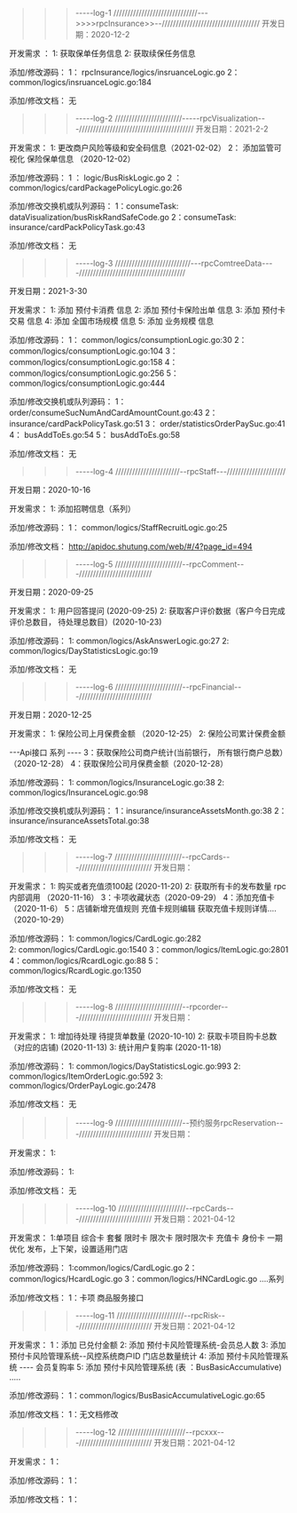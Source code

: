 
>>>-----log-1
//////////////////////////////--->>>>rpcInsurance>>--///////////////////////////////////
开发日期：2020-12-2 

开发需求 ：
1: 获取保单任务信息
2: 获取续保任务信息


添加/修改源码： 
1： rpcInsurance/logics/insruanceLogic.go
2： common/logics/insruanceLogic.go:184 

添加/修改文档：
无


>>>-----log-2
////////////////////////-----rpcVisualization---/////////////////////////////////////////
开发日期：2021-2-2 

开发需求：
1:  更改商户风险等级和安全码信息（2021-02-02）
2： 添加监管可视化 保险保单信息 （2020-12-02）

添加/修改源码：
1 ： logic/BusRiskLogic.go
2 ： common/logics/cardPackagePolicyLogic.go:26


添加/修改交换机或队列源码：
1：consumeTask:  dataVisualization/busRiskRandSafeCode.go
2：consumeTask:  insurance/cardPackPolicyTask.go:43

添加/修改文档：
无



>>>-----log-3
///////////////////////////---rpcComtreeData----//////////////////////////////////////

开发日期：2021-3-30

开发需求：
1:  添加 预付卡消费 信息
2:  添加 预付卡保险出单 信息
3:  添加 预付卡交易 信息
4:  添加 全国市场规模 信息
5:  添加 业务规模 信息


添加/修改源码： 
1： common/logics/consumptionLogic.go:30
2： common/logics/consumptionLogic.go:104
3： common/logics/consumptionLogic.go:158
4： common/logics/consumptionLogic.go:256
5： common/logics/consumptionLogic.go:444

添加/修改交换机或队列源码：
1： order/consumeSucNumAndCardAmountCount.go:43
2： insurance/cardPackPolicyTask.go:51
3： order/statisticsOrderPaySuc.go:41
4： busAddToEs.go:54
5： busAddToEs.go:58

添加/修改文档：
无



>>>-----log-4
///////////////////////--rpcStaff---/////////////////////

开发日期：2020-10-16

开发需求：
1: 添加招聘信息（系列）

添加/修改源码：
1： common/logics/StaffRecruitLogic.go:25

添加/修改文档：
http://apidoc.shutung.com/web/#/4?page_id=494



>>>-----log-5
////////////////////////--rpcComment---//////////////////////////

开发日期：2020-09-25

开发需求：
1: 用户回答提问 (2020-09-25)
2: 获取客户评价数据（客户今日完成评价总数目， 待处理总数目）(2020-10-23)

添加/修改源码：
1: common/logics/AskAnswerLogic.go:27
2: common/logics/DayStatisticsLogic.go:19

添加/修改文档：
无

>>>-----log-6
////////////////////////--rpcFinancial---//////////////////////////

开发日期：2020-12-25

开发需求：
1: 保险公司上月保费金额 （2020-12-25）
2: 保险公司累计保费金额

---Api接口 系列 ----
3：获取保险公司商户统计(当前银行， 所有银行商户总数）（2020-12-28）
4：获取保险公司月保费金额（2020-12-28）

添加/修改源码：
1: common/logics/InsuranceLogic.go:38
2: common/logics/InsuranceLogic.go:98

添加/修改交换机或队列源码：
1：insurance/insuranceAssetsMonth.go:38
2：insurance/insuranceAssetsTotal.go:38


添加/修改文档：
无

>>>-----log-7
> ////////////////////////--rpcCards---//////////////////////////
开发日期：

开发需求：
1: 购买或者充值须100起 (2020-11-20)
2: 获取所有卡的发布数量 rpc内部调用 （2020-11-16）
3：卡项收藏状态（2020-09-29）
4：添加充值卡（2020-11-6）
5：店铺新增充值规则  充值卡规则编辑  获取充值卡规则详情....（2020-10-29）

添加/修改源码：
1: common/logics/CardLogic.go:282  
2: common/logics/CardLogic.go:1540
3：common/logics/ItemLogic.go:2801
4：common/logics/RcardLogic.go:88
5：common/logics/RcardLogic.go:1350

添加/修改文档：
无


>>>-----log-8
> ////////////////////////--rpcorder---//////////////////////////
开发日期：

开发需求：
1: 增加待处理 待提货单数量 (2020-10-10)
2: 获取卡项目购卡总数（对应的店铺) (2020-11-13)
3: 统计用户复购率 (2020-11-18)

添加/修改源码：
1: common/logics/DayStatisticsLogic.go:993
2: common/logics/ItemOrderLogic.go:592
3: common/logics/OrderPayLogic.go:2478


添加/修改文档：
无




>>>-----log-9
> ////////////////////////--预约服务rpcReservation---//////////////////////////
开发日期：

开发需求：
1: 

添加/修改源码：
1: 

添加/修改文档：
无

>>>-----log-10
> ////////////////////////--rpcCards---//////////////////////////
开发日期：2021-04-12


开发需求：
1:单项目 综合卡 套餐  限时卡  限次卡  限时限次卡 充值卡 身份卡 一期优化
发布，上下架，设置适用门店

添加/修改源码：
1:common/logics/CardLogic.go
2：common/logics/HcardLogic.go
3：common/logics/HNCardLogic.go
....系列

添加/修改文档：
1：卡项 商品服务接口

>>>-----log-11
> ////////////////////////--rpcRisk---////////////////////////// 
开发日期：2021-04-12


开发需求：
1：添加 已兑付金额
2: 添加 预付卡风险管理系统-会员总人数
3: 添加 预付卡风险管理系统--风控系统商户ID 门店总数量统计
4: 添加 预付卡风险管理系统 ---- 会员复购率
5: 添加 预付卡风险管理系统 (表 ：BusBasicAccumulative)
.....

添加/修改源码：
1：common/logics/BusBasicAccumulativeLogic.go:65


添加/修改文档：
1：无文档修改


>>>-----log-12
> ////////////////////////--rpcxxx---//////////////////////////
开发日期：2021-04-12


开发需求：
1：

添加/修改源码：
1：



添加/修改文档：
1：